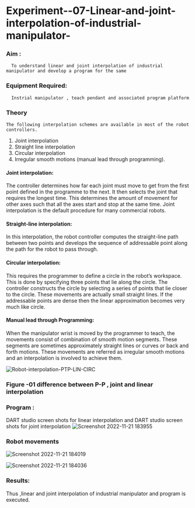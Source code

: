 # Experiment--07-Linear-and-joint-interpolation-of-industrial-manipulator-

### Aim :
      To understand linear and joint interpolation of industrial manipulator and develop a program for the same 
      
### Equipment Required: 
      Instrial manipulator , teach pendant and associated program platform 
      
### Theory 
    The following interpolation schemes are available in most of the robot controllers.
1. Joint interpolation
2. Straight line interpolation
3. Circular interpolation
4. Irregular smooth motions (manual lead through programming).
#### Joint interpolation: 
The controller determines how far each joint must move to get from the first point defined in the programme to the next. It then selects the joint that
requires the longest time. This determines the amount of movement for other axes such that all the axes start and stop at the same time. Joint interpolation is the default procedure for many commercial robots.

#### Straight-line interpolation: 
In this interpolation, the robot controller computes the straight-line path between two points and develops the sequence of addressable point along the path for the robot to pass through.

#### Circular interpolation: 
This requires the programmer to define a circle in the
robot’s workspace. This is done by specifying three points that lie along the circle. The controller constructs the circle by selecting a series of points that lie closer to the circle. These movements are actually small straight lines. If the addressable points are dense then the linear approximation becomes very much like circle.


#### Manual lead through Programming: 
When the manipulator wrist is moved by the programmer to teach, the movements consist of combination of smooth motion segments. These segments are sometimes approximately straight lines or curves or back and forth motions. These movements are referred as irregular smooth motions and an interpolation is involved to achieve them.




![Robot-interpolation-PTP-LIN-CIRC](https://user-images.githubusercontent.com/36288975/201615171-d0886aaa-8220-4b0c-8a1d-3d8a5c69c76a.png)

### Figure -01 difference between P-P , joint and linear interpolation 


### Program : 
DART studio screen shots for linear interpolation 
and DART studio screen shots for joint interpolation 
![Screenshot 2022-11-21 183955](https://user-images.githubusercontent.com/113031811/203064551-05646db8-caba-4eb1-84fd-c4fc1789a886.png)




















### Robot movements 

![Screenshot 2022-11-21 184019](https://user-images.githubusercontent.com/113031811/203064568-3b5d1629-6ba5-4fe4-adc6-b9c7b2b723f8.png)


![Screenshot 2022-11-21 184036](https://user-images.githubusercontent.com/113031811/203064578-a495eca1-8af2-49ca-b434-f026ce2b4272.png)













### Results:
Thus ,linear and joint interpolation of industrial manipulator and program is executed.
